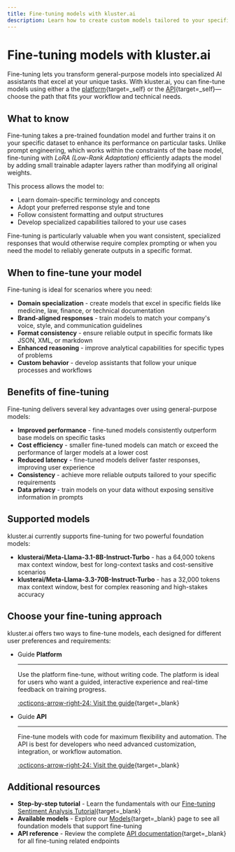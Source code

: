 ```yaml
---
title: Fine-tuning models with kluster.ai
description: Learn how to create custom models tailored to your specific tasks by fine-tuning foundation models with your own data using the kluster.ai platform.
---
```


# Fine-tuning models with kluster.ai

Fine-tuning lets you transform general-purpose models into specialized AI assistants that excel at your unique tasks. With kluster.ai, you can fine-tune models using either a the [platform](/get-started/fine-tuning/platform/){target=_self} or the [API](/get-started/fine-tuning/api/){target=_self}—choose the path that fits your workflow and technical needs.

## What to know

Fine-tuning takes a pre-trained foundation model and further trains it on your specific dataset to enhance its performance on particular tasks. Unlike prompt engineering, which works within the constraints of the base model, fine-tuning with _LoRA (Low-Rank Adaptation)_ efficiently adapts the model by adding small trainable adapter layers rather than modifying all original weights.

This process allows the model to:

- Learn domain-specific terminology and concepts
- Adopt your preferred response style and tone
- Follow consistent formatting and output structures
- Develop specialized capabilities tailored to your use cases

Fine-tuning is particularly valuable when you want consistent, specialized responses that would otherwise require complex prompting or when you need the model to reliably generate outputs in a specific format.

## When to fine-tune your model

Fine-tuning is ideal for scenarios where you need:

- **Domain specialization** - create models that excel in specific fields like medicine, law, finance, or technical documentation
- **Brand-aligned responses** - train models to match your company's voice, style, and communication guidelines
- **Format consistency** - ensure reliable output in specific formats like JSON, XML, or markdown
- **Enhanced reasoning** - improve analytical capabilities for specific types of problems
- **Custom behavior** - develop assistants that follow your unique processes and workflows

## Benefits of fine-tuning

Fine-tuning delivers several key advantages over using general-purpose models:

- **Improved performance** - fine-tuned models consistently outperform base models on specific tasks
- **Cost efficiency** - smaller fine-tuned models can match or exceed the performance of larger models at a lower cost
- **Reduced latency** - fine-tuned models deliver faster responses, improving user experience
- **Consistency** - achieve more reliable outputs tailored to your specific requirements
- **Data privacy** - train models on your data without exposing sensitive information in prompts

## Supported models

kluster.ai currently supports fine-tuning for two powerful foundation models:

- **klusterai/Meta-Llama-3.1-8B-Instruct-Turbo** - has a 64,000 tokens max context window, best for long-context tasks and cost-sensitive scenarios
- **klusterai/Meta-Llama-3.3-70B-Instruct-Turbo** - has a 32,000 tokens max context window, best for complex reasoning and high-stakes accuracy

## Choose your fine-tuning approach

kluster.ai offers two ways to fine-tune models, each designed for different user preferences and requirements:

<div class="grid cards" markdown>

-   <span class="badge guide">Guide</span> __Platform__

    ---

    Use the platform fine-tune, without writing code. The platform is ideal for users who want a guided, interactive experience and real-time feedback on training progress.

    [:octicons-arrow-right-24: Visit the guide](/get-started/fine-tuning/platform/){target=_blank}

-   <span class="badge guide">Guide</span> __API__

    ---

    Fine-tune models with code for maximum flexibility and automation. The API is best for developers who need advanced customization, integration, or workflow automation.

    [:octicons-arrow-right-24: Visit the guide](/get-started/fine-tuning/api/){target=_blank}

</div>

## Additional resources

- **Step-by-step tutorial** - Learn the fundamentals with our [Fine-tuning Sentiment Analysis Tutorial](https://docs.kluster.ai/tutorials/klusterai-api/finetuning-sent-analysis/){target=_blank}
- **Available models** - Explore our [Models](/get-started/models/){target=_blank} page to see all foundation models that support fine-tuning
- **API reference** - Review the complete [API documentation](/api-reference/reference/){target=_blank} for all fine-tuning related endpoints
